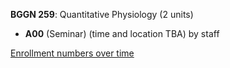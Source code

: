 **BGGN 259**: Quantitative Physiology (2 units)

- **A00** (Seminar) (time and location TBA) by staff

[Enrollment numbers over time](./BGGN259.tsv)
